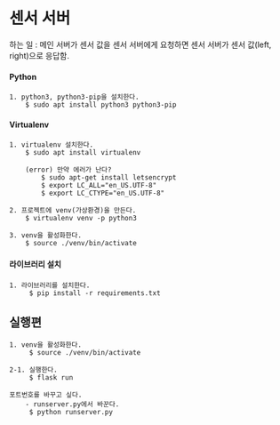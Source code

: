# 센서 서버
하는 일 : 메인 서버가 센서 값을 센서 서버에게 요청하면 센서 서버가 센서 값(left, right)으로 응답함.

#### Python
```buildoutcfg
1. python3, python3-pip을 설치한다.
    $ sudo apt install python3 python3-pip
```

#### Virtualenv
```buildoutcfg
1. virtualenv 설치한다.
    $ sudo apt install virtualenv
    
    (error) 만약 에러가 난다?
        $ sudo apt-get install letsencrypt
        $ export LC_ALL="en_US.UTF-8"
        $ export LC_CTYPE="en_US.UTF-8"

2. 프로젝트에 venv(가상환경)을 만든다.
    $ virtualenv venv -p python3

3. venv을 활성화한다.
    $ source ./venv/bin/activate
```

#### 라이브러리 설치
```buildoutcfg
1. 라이브러리를 설치한다.
     $ pip install -r requirements.txt
```

## 실행편
```buildoutcfg
1. venv을 활성화한다.
     $ source ./venv/bin/activate

2-1. 실행한다.
     $ flask run

포트번호를 바꾸고 싶다.
    - runserver.py에서 바꾼다.
     $ python runserver.py
```
